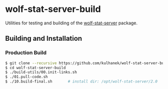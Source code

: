 # wolf-stat-server-build
Utilities for testing and building of the [wolf-stat-server](https://github.com/kulhanek/wolf-stat-server) package.

## Building and Installation

### Production Build
```bash
$ git clone --recursive https://github.com/kulhanek/wolf-stat-server-build.git
$ cd wolf-stat-server-build
$ ./build-utils/00.init-links.sh
$ ./01.pull-code.sh
$ ./10.build-final.sh       # install dir: /opt/wolf-stat-server/2.0
```


